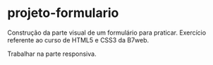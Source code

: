 # projeto-formulario
Construção da parte visual de um formulário para praticar.
Exercício referente ao curso de HTML5 e CSS3 da B7web.

Trabalhar na parte responsiva.
